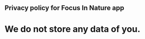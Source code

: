 
<html>
<body>

<h2>Privacy policy for Focus In Nature app</h2>

<h1>We do not store any data of you.</h1>


</body>
</html>
